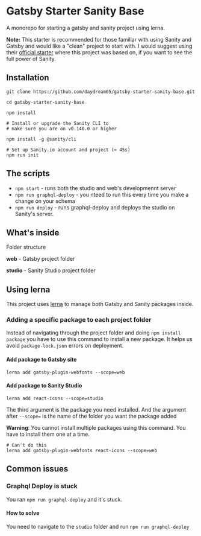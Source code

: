 # Gatsby Starter Sanity Base
A monorepo for starting a gatsby and sanity project using lerna. 

__Note:__ This starter is recommended for those familiar with using Sanity and Gatsby and would like a "clean" project to start with. I would suggest using their [official starter](https://github.com/sanity-io/example-company-website-gatsby-sanity-combo) where this project was based on, if you want to see the full power of Sanity.

## Installation

```
git clone https://github.com/daydream05/gatsby-starter-sanity-base.git

cd gatsby-starter-sanity-base

npm install

# Install or upgrade the Sanity CLI to
# make sure you are on v0.140.0 or higher

npm install -g @sanity/cli

# Set up Sanity.io account and project (≈ 45s)
npm run init
```

## The scripts

- `npm start` - runs both the studio and web's developmennt server
- `npm run graphql-deploy` -  you nteed to run this every time you make a change on your schema
- `npm run deploy` - runs graphql-deploy and deploys the studio on Sanity's server.


## What's inside
Folder structure

__web__ - Gatsby project folder

__studio__ - Sanity Studio project folder

## Using lerna

This project uses [lerna](https://github.com/lerna/lerna) to manage both Gatsby and Sanity packages inside.

### Adding a specific package to each project folder
Instead of navigating through the project folder and doing `npm install package` you have to use this command to install a new package.
It helps us avoid `package-lock.json` errors on deployment.

#### Add package to Gatsby site
```
lerna add gatsby-plugin-webfonts --scope=web
```

#### Add package to Sanity Studio
```
lerna add react-icons --scope=studio
```

The third argument is the package you need installed. And the argument after `--scope=` is the name of the folder you want the package added

**Warning**: You cannot install multiple packages using this command. You have to install them one at a time.

```
# Can't do this
lerna add gatsby-plugin-webfonts react-icons --scope=web
```


## Common issues

### Graphql Deploy is stuck

You ran `npm run graphql-deploy` and it's stuck.

#### How to solve

You need to navigate to the `studio` folder and run `npm run graphql-deploy`

